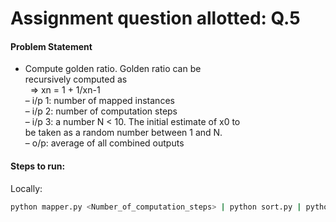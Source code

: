 # Assignment question allotted: Q.5

#### Problem Statement
-  Compute golden ratio. Golden ratio can be <br>
recursively computed as<br>
&nbsp;  => xn = 1 + 1/xn-1<br>
  – i/p 1: number of mapped instances<br>
  – i/p 2: number of computation steps<br>
  – i/p 3: a number N < 10. The initial estimate of x0 to<br>
  be taken as a random number between 1 and N.<br>
  – o/p: average of all combined outputs

#### Steps to run:

Locally:
```bash
python mapper.py <Number_of_computation_steps> | python sort.py | python reducer.py
```
